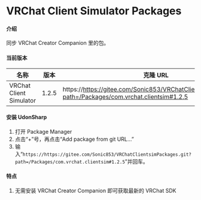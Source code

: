 # VRChat Client Simulator Packages

#### 介绍

同步 VRChat Creator Companion 里的包。

#### 当前版本

| 名称      | 版本  | 克隆 URL                                                                                            |
| --------- | ----- | --------------------------------------------------------------------------------------------------- |
| VRChat Client Simulator | 1.2.5 | https://https://gitee.com/Sonic853/VRChatClientsimPackages.git?path=/Packages/com.vrchat.clientsim#1.2.5 |

#### 安装 UdonSharp

1. 打开 Package Manager
2. 点击“+”号，再点击“Add package from git URL...”
3. 输入“`https://https://gitee.com/Sonic853/VRChatClientsimPackages.git?path=/Packages/com.vrchat.clientsim#1.2.5`”并回车。

#### 特点

1. 无需安装 VRChat Creator Companion 即可获取最新的 VRChat SDK
